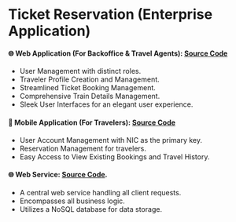 
# Ticket Reservation (Enterprise Application)

#### 🌐 Web Application (For Backoffice & Travel Agents): [Source Code](https://github.com/ymihiran/Reservation_Web_Client)

- User Management with distinct roles.
- Traveler Profile Creation and Management.
- Streamlined Ticket Booking Management.
- Comprehensive Train Details Management.
- Sleek User Interfaces for an elegant user experience.

#### 📱 Mobile Application (For Travelers): [Source Code](https://github.com/ymihiran/Reservation_Mobile_Client)

- User Account Management with NIC as the primary key.
- Reservation Management for travelers.
- Easy Access to View Existing Bookings and Travel History.

#### 🌐 Web Service: [Source Code](https://github.com/ymihiran/Reservation_Server).
- A central web service handling all client requests.
- Encompasses all business logic.
- Utilizes a NoSQL database for data storage.



